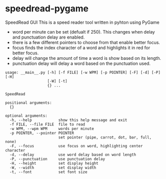 # speedread-pygame

SpeedRead GUI
This is a speed reader tool written in pyhton using PyGame

- word per minute can be set (defualt if 250). This changes when delay and punctuation delay are enabled.
- there is a few different pointers to choose from that enable better focus.
- focus finds the index character of a word and highlights it in red for better focus.
- delay will change the amount of time a word is show based on its length.
- punctuation delay will delay a word based on the punctuation used.

```
usage: __main__.py [-h] [-f FILE] [-w WPM] [-p POINTER] [-F] [-d] [-P] [-H]
                   [-W] [-t]
                   {} ...

SpeedRead

positional arguments:
  {}

optional arguments:
  -h, --help            show this help message and exit
  -f FILE, --file FILE  file to read
  -w WPM, --wpm WPM     words per minute
  -p POINTER, --pointer POINTER
                        set pointer (pipe, carrot, dot, bar, full, none)
  -F, --focus           use focus on word, highlighting center character
  -d, --delay           use word delay based on word length
  -P, --punctuation     use punctuation delay
  -H, --height          set display height
  -W, --width           set display width
  -t, --font            set font size

```
